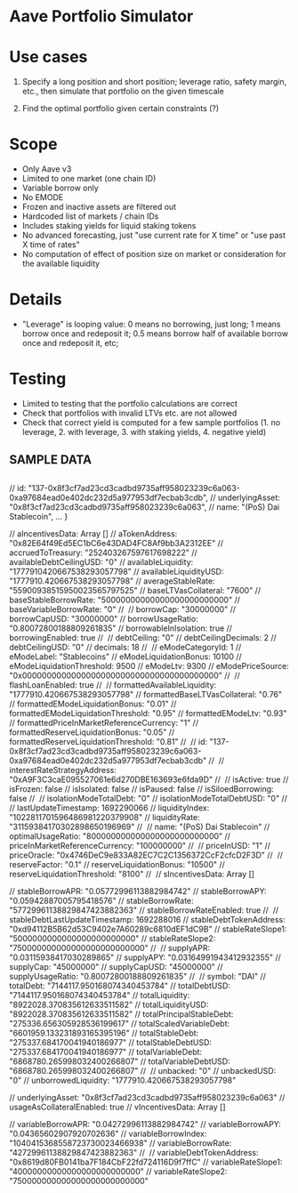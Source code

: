# Aave Portfolio Simulator

# Use cases

1. Specify a long position and short position; leverage ratio, safety margin, etc.,
then simulate that portfolio on the given timescale

2. Find the optimal portfolio given certain constraints (?)

# Scope

* Only Aave v3
* Limited to one market (one chain ID)
* Variable borrow only
* No EMODE
* Frozen and inactive assets are filtered out
* Hardcoded list of markets / chain IDs
* Includes staking yields for liquid staking tokens
* No advanced forecasting, just "use current rate for X time" or "use past X time of rates"
* No computation of effect of position size on market or consideration for the available liquidity

# Details

* "Leverage" is looping value: 0 means no borrowing, just long; 1 means borrow once and redeposit it; 0.5 means borrow half of available borrow once and redeposit it, etc;

# Testing

* Limited to testing that the portfolio calculations are correct
* Check that portfolios with invalid LTVs etc. are not allowed
* Check that correct yield is computed for a few sample portfolios (1. no leverage, 2. with leverage, 3. with staking yields, 4. negative yield)




##
## SAMPLE DATA
##


// id: "137-0x8f3cf7ad23cd3cadbd9735aff958023239c6a063-0xa97684ead0e402dc232d5a977953df7ecbab3cdb", 
// underlyingAsset: "0x8f3cf7ad23cd3cadbd9735aff958023239c6a063", 
// name: "(PoS) Dai Stablecoin", … }

// aIncentivesData: Array []
// aTokenAddress: "0x82E64f49Ed5EC1bC6e43DAD4FC8Af9bb3A2312EE"
// accruedToTreasury: "252403267597617698222"
// availableDebtCeilingUSD: "0"
// availableLiquidity: "1777910420667538293057798"
// availableLiquidityUSD: "1777910.420667538293057798"
// averageStableRate: "55900938515950023565797525"
// baseLTVasCollateral: "7600"
// baseStableBorrowRate: "50000000000000000000000000"
// baseVariableBorrowRate: "0"
// ​​
// borrowCap: "30000000"
// borrowCapUSD: "30000000"
// borrowUsageRatio: "0.80072800188809261835"
// borrowableInIsolation: true
// borrowingEnabled: true
// ​​
// debtCeiling: "0"
// debtCeilingDecimals: 2
// debtCeilingUSD: "0"
// decimals: 18
// ​​
// eModeCategoryId: 1
// eModeLabel: "Stablecoins"
// eModeLiquidationBonus: 10100
// eModeLiquidationThreshold: 9500
// eModeLtv: 9300
// eModePriceSource: "0x0000000000000000000000000000000000000000"
// ​​
// flashLoanEnabled: true
// ​​
// formattedAvailableLiquidity: "1777910.420667538293057798"
// formattedBaseLTVasCollateral: "0.76"
// formattedEModeLiquidationBonus: "0.01"
// formattedEModeLiquidationThreshold: "0.95"
// formattedEModeLtv: "0.93"
// formattedPriceInMarketReferenceCurrency: "1"
// formattedReserveLiquidationBonus: "0.05"
// formattedReserveLiquidationThreshold: "0.81"
// ​​
// id: "137-0x8f3cf7ad23cd3cadbd9735aff958023239c6a063-0xa97684ead0e402dc232d5a977953df7ecbab3cdb"
// ​​
// interestRateStrategyAddress: "0xA9F3C3caE095527061e6d270DBE163693e6fda9D"
// ​​
// isActive: true
// isFrozen: false
// isIsolated: false
// isPaused: false
// isSiloedBorrowing: false
// ​​
// isolationModeTotalDebt: "0"
// isolationModeTotalDebtUSD: "0"
// ​​
// lastUpdateTimestamp: 1692290066
// liquidityIndex: "1022811701596486981220379908"
// liquidityRate: "31159384170302898650196969"
// ​​
// name: "(PoS) Dai Stablecoin"
// optimalUsageRatio: "800000000000000000000000000"
// priceInMarketReferenceCurrency: "100000000"
// ​​
// priceInUSD: "1"
// priceOracle: "0x4746DeC9e833A82EC7C2C1356372CcF2cfcD2F3D"
// ​​
// reserveFactor: "0.1"
// reserveLiquidationBonus: "10500"
// reserveLiquidationThreshold: "8100"
// ​​
// sIncentivesData: Array []

// stableBorrowAPR: "0.05772996113882984742"
// stableBorrowAPY: "0.05942887005795418576"
// stableBorrowRate: "57729961138829847423882363"
// stableBorrowRateEnabled: true
// ​​
// stableDebtLastUpdateTimestamp: 1692288016
// stableDebtTokenAddress: "0xd94112B5B62d53C9402e7A60289c6810dEF1dC9B"
// stableRateSlope1: "5000000000000000000000000"
// stableRateSlope2: "750000000000000000000000000"
// ​​
// supplyAPR: "0.03115938417030289865"
// supplyAPY: "0.03164991943412932355"
// supplyCap: "45000000"
// supplyCapUSD: "45000000"
// supplyUsageRatio: "0.80072800188809261835"
// ​​
// symbol: "DAI"
// totalDebt: "7144117.950168074340453784"
// totalDebtUSD: "7144117.950168074340453784"
// totalLiquidity: "8922028.370835612633511582"
// totalLiquidityUSD: "8922028.370835612633511582"
// totalPrincipalStableDebt: "275336.656305928536199617"
// totalScaledVariableDebt: "6601959.133231893165395196"
// totalStableDebt: "275337.684170041940186977"
// totalStableDebtUSD: "275337.684170041940186977"
// totalVariableDebt: "6868780.265998032400266807"
// totalVariableDebtUSD: "6868780.265998032400266807"
// ​​
// unbacked: "0"
// unbackedUSD: "0"
// unborrowedLiquidity: "1777910.420667538293057798"

// underlyingAsset: "0x8f3cf7ad23cd3cadbd9735aff958023239c6a063"
// usageAsCollateralEnabled: true
// vIncentivesData: Array []

// variableBorrowAPR: "0.04272996113882984742"
// variableBorrowAPY: "0.04365602907920702636"
// variableBorrowIndex: "1040415368558723730023466938"
// variableBorrowRate: "42729961138829847423882363"
// ​​
// variableDebtTokenAddress: "0x8619d80FB0141ba7F184CbF22fd724116D9f7ffC"
// variableRateSlope1: "40000000000000000000000000"
// variableRateSlope2: "750000000000000000000000000"
